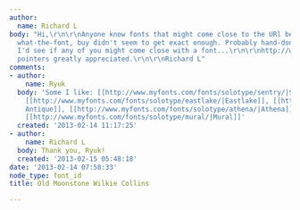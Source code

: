 ```yaml
---
author:
  name: Richard L
body: "Hi,\r\n\r\nAnyone know fonts that might come close to the URl below. I tried
  what-the-font, buy didn't seem to get exact enough. Probably hand-done, but thought
  I'd see if any of you might come close with a font...\r\n\r\nhttp://www.wilkie-collins.info/images/books_moonstone_SE1871.jpg\r\n\r\nAny
  pointers greatly appreciated.\r\n\r\nRichard L"
comments:
- author:
    name: Ryuk
  body: 'Some I like: [[http://www.myfonts.com/fonts/solotype/sentry/|Sentry]], [[http://www.myfonts.com/fonts/solotype/illyrian/|Illyrian]],
    [[http://www.myfonts.com/fonts/solotype/eastlake/|Eastlake]], [[http://www.myfonts.com/fonts/solotype/hattan-antique/|Hattan
    Antique]], [[http://www.myfonts.com/fonts/solotype/athena/|Athena]], [[http://www.myfonts.com/fonts/solotype/eureka/|Eureka]],
    [[http://www.myfonts.com/fonts/solotype/mural/|Mural]]'
  created: '2013-02-14 11:17:25'
- author:
    name: Richard L
  body: Thank you, Ryuk!
  created: '2013-02-15 05:48:18'
date: '2013-02-14 07:58:33'
node_type: font_id
title: Old Moonstone Wilkie Collins

---
```

